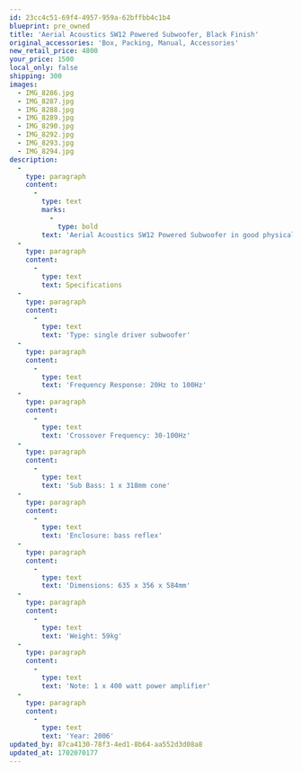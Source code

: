 ```yaml
---
id: 23cc4c51-69f4-4957-959a-62bffbb4c1b4
blueprint: pre_owned
title: 'Aerial Acoustics SW12 Powered Subwoofer, Black Finish'
original_accessories: 'Box, Packing, Manual, Accessories'
new_retail_price: 4800
your_price: 1500
local_only: false
shipping: 300
images:
  - IMG_8286.jpg
  - IMG_8287.jpg
  - IMG_8288.jpg
  - IMG_8289.jpg
  - IMG_8290.jpg
  - IMG_8292.jpg
  - IMG_8293.jpg
  - IMG_8294.jpg
description:
  -
    type: paragraph
    content:
      -
        type: text
        marks:
          -
            type: bold
        text: 'Aerial Acoustics SW12 Powered Subwoofer in good physical and functional condition with original box, packing and accessories - black finish Unit sold new for $4,800.00'
  -
    type: paragraph
    content:
      -
        type: text
        text: Specifications
  -
    type: paragraph
    content:
      -
        type: text
        text: 'Type: single driver subwoofer'
  -
    type: paragraph
    content:
      -
        type: text
        text: 'Frequency Response: 20Hz to 100Hz'
  -
    type: paragraph
    content:
      -
        type: text
        text: 'Crossover Frequency: 30-100Hz'
  -
    type: paragraph
    content:
      -
        type: text
        text: 'Sub Bass: 1 x 318mm cone'
  -
    type: paragraph
    content:
      -
        type: text
        text: 'Enclosure: bass reflex'
  -
    type: paragraph
    content:
      -
        type: text
        text: 'Dimensions: 635 x 356 x 584mm'
  -
    type: paragraph
    content:
      -
        type: text
        text: 'Weight: 59kg'
  -
    type: paragraph
    content:
      -
        type: text
        text: 'Note: 1 x 400 watt power amplifier'
  -
    type: paragraph
    content:
      -
        type: text
        text: 'Year: 2006'
updated_by: 87ca4130-78f3-4ed1-8b64-aa552d3d08a8
updated_at: 1702070177
---
```

